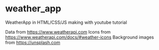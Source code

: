 # weather_app
WeatherApp in HTML/CSS/JS making with youtube tutorial

Data from https://www.weatherapi.com
Icons from https://www.weatherapi.com/docs/#weather-icons
Background images from https://unsplash.com